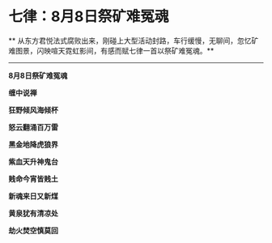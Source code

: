 七律：8月8日祭矿难冤魂
====

			

** 从东方君悦法式腐败出来，刚碰上大型活动封路，车行缓慢，无聊间，忽忆矿难图景，闪映喧天霓虹影间，有感而赋七律一首以祭矿难冤魂。**

**    **

**8月8日祭矿难冤魂**

**缠中说禅**

**狂野倾风海倾杯**

**怒云翻涌百万雷**

**黑金地降虎狼界**

**紫血天升神鬼台**

**贱命今宵皆贱土**

**新魂来日又新煤**

**黄泉犹有清凉处**

**劫火焚空慎莫回**
